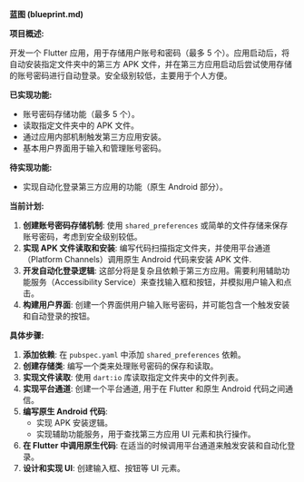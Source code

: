 **蓝图 (blueprint.md)**

**项目概述:**

开发一个 Flutter 应用，用于存储用户账号和密码（最多 5 个）。应用启动后，将自动安装指定文件夹中的第三方 APK 文件，并在第三方应用启动后尝试使用存储的账号密码进行自动登录。安全级别较低，主要用于个人方便。

**已实现功能:**

*   账号密码存储功能（最多 5 个）。
*   读取指定文件夹中的 APK 文件。
*   通过应用内部机制触发第三方应用安装。
*   基本用户界面用于输入和管理账号密码。

**待实现功能:**

*   实现自动化登录第三方应用的功能（原生 Android 部分）。

**当前计划:**

1.  **创建账号密码存储机制**: 使用 `shared_preferences` 或简单的文件存储来保存账号密码，考虑到安全级别较低。
2.  **实现 APK 文件读取和安装**: 编写代码扫描指定文件夹，并使用平台通道（Platform Channels）调用原生 Android 代码来安装 APK 文件.
3.  **开发自动化登录逻辑**: 这部分将是复杂且依赖于第三方应用。需要利用辅助功能服务（Accessibility Service）来查找输入框和按钮，并模拟用户输入和点击。
4.  **构建用户界面**: 创建一个界面供用户输入账号密码，并可能包含一个触发安装和自动登录的按钮。

**具体步骤:**

1.  **添加依赖**: 在 `pubspec.yaml` 中添加 `shared_preferences` 依赖。
2.  **创建存储类**: 编写一个类来处理账号密码的保存和读取。
3.  **实现文件读取**: 使用 `dart:io` 库读取指定文件夹中的文件列表。
4.  **实现平台通道**: 创建一个平台通道, 用于在 Flutter 和原生 Android 代码之间通信。
5.  **编写原生 Android 代码**: 
    *   实现 APK 安装逻辑。
    *   实现辅助功能服务，用于查找第三方应用 UI 元素和执行操作。
6.  **在 Flutter 中调用原生代码**: 在适当的时候调用平台通道来触发安装和自动化登录。
7.  **设计和实现 UI**: 创建输入框、按钮等 UI 元素。